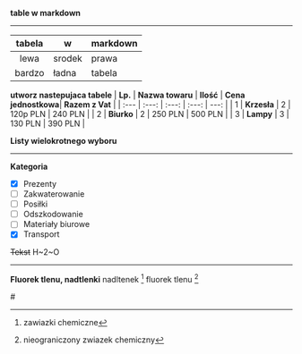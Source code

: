 **table w markdown**
***
| tabela | w | markdown |
| :---: | --- | --- | 
| lewa | srodek | prawa |
| bardzo | ładna | tabela |

**utworz nastepujaca tabele**
| **Lp.** | **Nazwa towaru** | **Ilość** | **Cena jednostkowa**| **Razem z Vat** |
| :--- | :---: | :---: | :---: | ---: |
| 1 | **Krzesła** | 2 | 120p PLN | 240 PLN |
| 2 | **Biurko** | 2 | 250 PLN | 500 PLN |
| 3 | **Lampy** | 3 | 130 PLN | 390 PLN |


**Listy wielokrotnego wyboru**
***
**Kategoria**

-[x] Prezenty
-[ ] Zakwaterowanie
-[ ] Posiłki
-[ ] Odszkodowanie
-[ ] Materiały biurowe
-[x] Transport

~~Tekst~~
H~2~O
***


**Fluorek tlenu, nadtlenki**
nadltenek [^1] fluorek tlenu [^2]
[^1]: zawiazki chemiczne
[^2]: nieograniczony zwiazek chemiczny

\#









